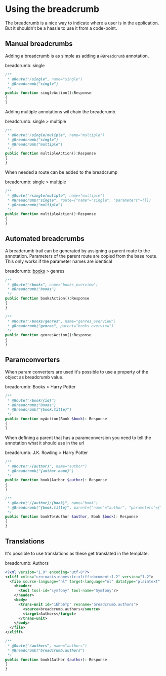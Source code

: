 # Using the breadcrumb

The breadcrumb is a nice way to indicate where a user is in the application. 
But it shouldn't be a hassle to use it from a code-point.

## Manual breadcrumbs
Adding a breadcrumb is as simple as adding a `@Breadcrumb` annotation.

breadcrumb: single
```php
/**
 * @Route("/single", name="single")
 * @Breadcrumb("single")
 */
public function singleAction():Response
{
}
```

Adding multiple annotations wil chain the breadcrumb.

breadcrumb: single > multiple
```php
/**
 * @Route("/single/muliple", name="multiple")
 * @Breadcrumb("single")
 * @Breadcrumb("multiple")
 */
public function multipleAction():Response
{
}
```

When needed a route can be added to the breadcrump

breadcrumb: [single](#) > multiple
```php
/**
 * @Route("/single/muliple", name="multiple")
 * @Breadcrumb("single", route={"name"="single", "parameters"={}})
 * @Breadcrumb("multiple")
 */
public function multipleAction():Response
{
}
```

## Automated breadcrumbs
A breadcrumb trail can be generated by assigning a parent route to the annotation.
Parameters of the parent route are copied from the base route. This only works if the parameter names are identical

breadcrumb: [books](#) > genres
```php
/**
 * @Route("/books", name="books_overview")
 * @Breadcrumb("books")
 */
public function booksAction():Response
{
}

/**
 * @Route("/books/genres", name="genres_overview")
 * @Breadcrumb("genres", parent="books_overview")
 */
public function genresAction():Response
{
}
```

## Paramconverters
When param converters are used it's possible to use a property of the object as breadcrumb value.

breadcrumb: Books > Harry Potter
```php
/**
 * @Route("/book/{id}")
 * @Breadcrumb("Books")
 * @Breadcrumb("{book.title}")
 */
public function myAction(Book $book): Response
{
}
```

When defining a parent that has a paramconversion you need to tell the annotation what it should use in the url

breadcrumb: J.K. Rowling > Harry Potter
```php
/**
 * @Route("/{author}", name="author")
 * @Breadcrumb("{author.name}")
 */
public function book(Author $author): Response
{
}

/**
 * @Route("/{author}/{book}", name="book")
 * @Breadcrumb("{book.title}", parent={"name"="author", "parameters"={"author"="{author.id}"}})
 */
public function bookTo(Author $author, Book $book): Response
{
}
```

## Translations
It's possible to use translations as these get translated in the template.

breadcrumb: Authors
```xml
<?xml version="1.0" encoding="utf-8"?>
<xliff xmlns="urn:oasis:names:tc:xliff:document:1.2" version="1.2">
  <file source-language="nl" target-language="nl" datatype="plaintext" original="file.ext">
    <header>
      <tool tool-id="symfony" tool-name="Symfony"/>
    </header>
    <body>
      <trans-unit id="1Ehb6Tp" resname="breadcrumb.authors">
        <source>breadcrumb.authors</source>
        <target>Authors</target>
      </trans-unit>
    </body>
  </file>
</xliff>
```

```php
/**
 * @Route("/authors", name="authors")
 * @Breadcrumb("breadcrumb.authors")
 */
public function book(Author $author): Response
{
}
```

